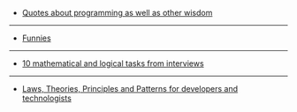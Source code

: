 * [Quotes about programming as well as other wisdom](https://github.com/nikolaAV/Storehouse-Of-Knowledge/blob/master/miscellaneous/quotes.md)
- - -
* [Funnies](https://github.com/nikolaAV/Storehouse-Of-Knowledge/blob/master/miscellaneous/funnies/README.md)
- - -
* [10 mathematical and logical tasks from interviews](https://ain.ua/2015/02/22/10-matematicheskix-i-logicheskix-zadach-kotorye-predlagayut-na-sobesedovaniyax-v-it-kompaniyax)
- - -
* [Laws, Theories, Principles and Patterns for developers and technologists](https://github.com/dwmkerr/hacker-laws)
